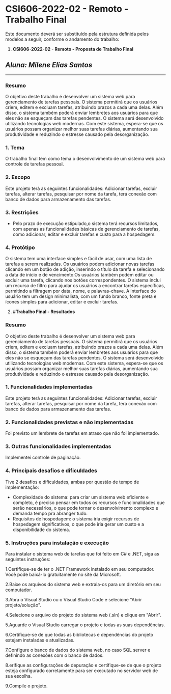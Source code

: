 # **CSI606-2022-02 - Remoto - Trabalho Final**

Este documento deverá ser substituído pela estrutura definida pelos modelos a seguir, conforme o andamento do trabalho:

1.  **CSI606-2022-02 - Remoto - Proposta de Trabalho Final**

## *Aluna: Milene Elias Santos*

--------------

<!-- Descrever um resumo sobre o trabalho. -->

### Resumo

O objetivo deste trabalho é desenvolver um sistema web para gerenciamento de tarefas pessoais. O sistema permitirá que os usuários criem, editem e excluam tarefas, atribuindo prazos a cada uma delas. Além disso, o sistema também poderá enviar lembretes aos usuários para que eles não se esqueçam das tarefas pendentes. O sistema será desenvolvido utilizando tecnologias web modernas. Com este sistema, espera-se que os usuários possam organizar melhor suas tarefas diárias, aumentando sua produtividade e reduzindo o estresse causado pela desorganização.


<!-- Apresentar o tema. -->
### 1. Tema

  O trabalho final tem como tema o desenvolvimento de um sistema web para controle de tarefas pessoal.

<!-- Descrever e limitar o escopo da aplicação. -->
### 2. Escopo

  Este projeto terá as seguintes funcionalidades: Adicionar tarefas, excluir tarefas, alterar tarefas, pesquisar por nome da tarefa, terá conexão com banco de dados para armazenamento das tarefas.

<!-- Apresentar restrições de funcionalidades e de escopo. -->
### 3. Restrições
- Pelo prazo de execução estipulado,o sistema terá recursos limitados, com apenas as funcionalidades básicas de gerenciamento de tarefas, como adicionar, editar e excluir tarefas e custo para a hospedagem.

<!-- Construir alguns protótipos para a aplicação, disponibilizá-los no Github e descrever o que foi considerado. //-->
### 4. Protótipo
O sistema tem uma interface simples e fácil de usar, com uma lista de tarefas a serem realizadas. Os usuários podem adicionar novas tarefas clicando em um botão de adição, inserindo o título da tarefa e selecionando a data de início e de vencimento.Os usuários também podem editar ou excluir uma tarefa, clicando nos botões correspondentes. O sistema inclui um recurso de filtro para ajudar os usuários a encontrar tarefas específicas, permitindo a filtragem por data, nome, e palavras-chave. A interface do usuário tem um design minimalista, com um fundo branco, fonte preta e ícones simples para adicionar, editar e excluir tarefas. 


2. #**Trabalho Final - Resultados**
### Resumo
O objetivo deste trabalho é desenvolver um sistema web para gerenciamento de tarefas pessoais. O sistema permitirá que os usuários criem, editem e excluam tarefas, atribuindo prazos a cada uma delas. Além disso, o sistema também poderá enviar lembretes aos usuários para que eles não se esqueçam das tarefas pendentes. O sistema será desenvolvido utilizando tecnologias web modernas. Com este sistema, espera-se que os usuários possam organizar melhor suas tarefas diárias, aumentando sua produtividade e reduzindo o estresse causado pela desorganização.

### 1. Funcionalidades implementadas

  Este projeto terá as seguintes funcionalidades: Adicionar tarefas, excluir tarefas, alterar tarefas, pesquisar por nome da tarefa, terá conexão com banco de dados para armazenamento das tarefas.
  
### 2. Funcionalidades previstas e não implementadas
Foi previsto um lembrete de tarefas em atraso que não foi implementado.

### 3. Outras funcionalidades implementadas
Implementei controle de paginação.

### 4. Principais desafios e dificuldades
Tive 2 desafios e dificuldades, ambas por questão de tempo de implementação:
- Complexidade do sistema: para criar um sistema web eficiente e completo, é preciso pensar em todos os recursos e funcionalidades que serão necessários, o que pode tornar o desenvolvimento complexo e demanda tempo pra abranger tudo. 
- Requisitos de hospedagem: o sistema iria exigir recursos de hospedagem significativos, o que pode iria gerar um custo e a disponibilidade do sistema.

### 5. Instruções para instalação e execução
Para instalar o sistema web  de tarefas que foi feito em C# e .NET, siga as seguintes instruções:

1.Certifique-se de ter o .NET Framework instalado em seu computador. Você pode baixá-lo gratuitamente no site da Microsoft.

2.Baixe os arquivos do sistema web e extraia-os para um diretório em seu computador.

3.Abra o Visual Studio ou o Visual Studio Code e selecione "Abrir projeto/solução".

4.Selecione o arquivo do projeto do sistema web (.sln) e clique em "Abrir".

5.Aguarde o Visual Studio carregar o projeto e todas as suas dependências.

6.Certifique-se de que todas as bibliotecas e dependências do projeto estejam instaladas e atualizadas.

7.Configure o banco de dados do sistema web, no caso SQL server e definindo as conexões com o banco de dados.

8.erifique as configurações de depuração e certifique-se de que o projeto esteja configurado corretamente para ser executado no servidor web de sua escolha.

9.Compile o projeto.
